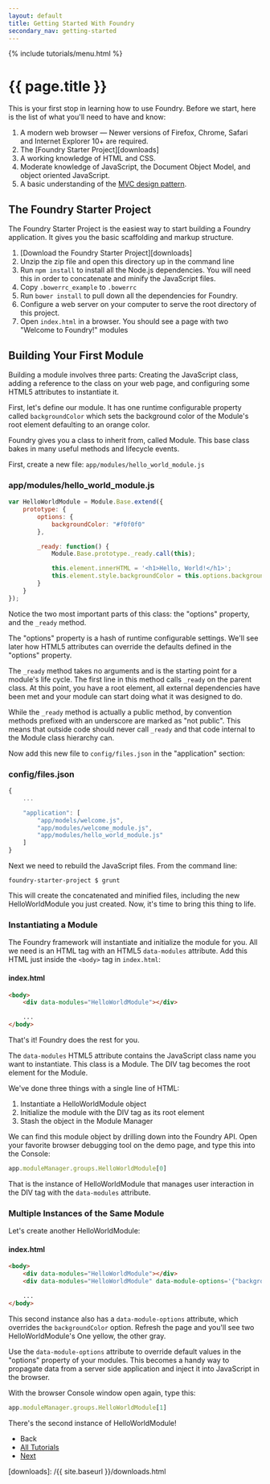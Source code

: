 ```yaml
---
layout: default
title: Getting Started With Foundry
secondary_nav: getting-started
---
```


{% include tutorials/menu.html %}

# {{ page.title }}

This is your first stop in learning how to use Foundry. Before we start, here is
the list of what you'll need to have and know:

1. A modern web browser &mdash; Newer versions of Firefox, Chrome,
   Safari and Internet Explorer 10+ are required.
2. The [Foundry Starter Project][downloads]
3. A working knowledge of HTML and CSS.
4. Moderate knowledge of JavaScript, the Document Object Model, and
   object oriented JavaScript.
5. A basic understanding of the [MVC design pattern](http://martinfowler.com/eaaDev/uiArchs.html#ModelViewController).

## The Foundry Starter Project

The Foundry Starter Project is the easiest way to start building a Foundry
application. It gives you the basic scaffolding and markup structure.

1. [Download the Foundry Starter Project][downloads]
2. Unzip the zip file and open this directory up in the command line
3. Run `npm install` to install all the Node.js dependencies. You will need this
   in order to concatenate and minify the JavaScript files.
4. Copy `.bowerrc_example` to `.bowerrc`
5. Run `bower install` to pull down all the dependencies for Foundry.
6. Configure a web server on your computer to serve the root directory of this
   project.
7. Open `index.html` in a browser. You should see a page with two "Welcome to
   Foundry!" modules

## Building Your First Module

Building a module involves three parts: Creating the JavaScript class, adding a
reference to the class on your web page, and configuring some HTML5 attributes
to instantiate it.

First, let's define our module. It has one runtime configurable property called
`backgroundColor` which sets the background color of the Module's root element
defaulting to an orange color.

Foundry gives you a class to inherit from, called Module. This base class bakes
in many useful methods and lifecycle events.

First, create a new file: `app/modules/hello_world_module.js`

<h3 class="code-label">app/modules/hello_world_module.js</h3>

```javascript
var HelloWorldModule = Module.Base.extend({
    prototype: {
        options: {
            backgroundColor: "#f0f0f0"
        },

        _ready: function() {
            Module.Base.prototype._ready.call(this);

            this.element.innerHTML = '<h1>Hello, World!</h1>';
            this.element.style.backgroundColor = this.options.backgroundColor;
        }
    }
});
```

Notice the two most important parts of this class: the "options" property, and
the `_ready` method.

The "options" property is a hash of runtime configurable settings. We'll see
later how HTML5 attributes can override the defaults defined in the "options"
property.

The `_ready` method takes no arguments and is the starting point for a module's
life cycle. The first line in this method calls `_ready` on the parent class. At
this point, you have a root element, all external dependencies have been met and
your module can start doing what it was designed to do.

While the `_ready` method is actually a public method, by convention methods
prefixed with an underscore are marked as "not public". This means that outside
code should never call `_ready` and that code internal to the Module class
hierarchy can.

Now add this new file to `config/files.json` in the "application" section:

<h3 class="code-label">config/files.json</h3>

```javascript
{
    ...

    "application": [
        "app/models/welcome.js",
        "app/modules/welcome_module.js",
        "app/modules/hello_world_module.js"
    ]
}
```

Next we need to rebuild the JavaScript files. From the command line:

```
foundry-starter-project $ grunt
```

This will create the concatenated and minified files, including the new
HelloWorldModule you just created. Now, it's time to bring this thing to life.

### Instantiating a Module

The Foundry framework will instantiate and initialize the module for you. All we
need is an HTML tag with an HTML5 `data-modules` attribute. Add this HTML just
inside the `<body>` tag in `index.html`:

<h4 class="code-label">index.html</h4>

```html
<body>
    <div data-modules="HelloWorldModule"></div>

    ...
</body>
```

That's it! Foundry does the rest for you.

The `data-modules` HTML5 attribute contains the JavaScript class name you want
to instantiate. This class is a Module. The DIV tag becomes the root element for
the Module.

We've done three things with a single line of HTML:

1. Instantiate a HelloWorldModule object
2. Initialize the module with the DIV tag as its root element
3. Stash the object in the Module Manager

We can find this module object by drilling down into the Foundry API. Open your
favorite browser debugging tool on the demo page, and type this into the
Console:

```javascript
app.moduleManager.groups.HelloWorldModule[0]
```

That is the instance of HelloWorldModule that manages user interaction in the
DIV tag with the `data-modules` attribute.

### Multiple Instances of the Same Module

Let's create another HelloWorldModule:

<h4 class="code-label">index.html</h4>

```html
<body>
    <div data-modules="HelloWorldModule"></div>
    <div data-modules="HelloWorldModule" data-module-options='{"backgroundColor": "#ffc"}'></div>

    ...
</body>
```

This second instance also has a `data-module-options` attribute, which overrides
the `backgroundColor` option. Refresh the page and you'll see two
HelloWorldModule's One yellow, the other gray.

Use the `data-module-options` attribute to override default values in the
"options" property of your modules. This becomes a handy way to propagate data
from a server side application and inject it into JavaScript in the browser.

With the browser Console window open again, type this:

```javascript
app.moduleManager.groups.HelloWorldModule[1]
```

There's the second instance of HelloWorldModule!

<ul class="pagination">
    <li class="pagination-back"><span>Back</span></li>
    <li class="pagination-up"><a href="{{ site.baseurl }}/tutorials/">All Tutorials</a></li>
    <li class="pagination-next"><a href="{{ site.baseurl }}/tutorials/introduction-to-modules.html" title="Next: Introduction to Modules">Next</a></li>
</ul>

[downloads]: /{{ site.baseurl }}/downloads.html
